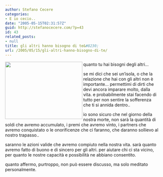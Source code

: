 ```yaml
---
author: Stefano Cecere
categories:
- E io cecio..
date: "2005-05-15T02:31:57Z"
guid: http://stefanocecere.com/?p=43
id: 43
related_posts:
- null
title: gli altri hanno bisogno di te&#8230;
url: /2005/05/15/gli-altri-hanno-bisogno-di-te/
---
```


<img src="http://f.duchene.free.fr/berssous/images/04%20mort.jpg" align="left" width="254" height="188" />quanto tu hai bisogni degli altri&#8230;

se mi dici che sei un&#8217;isola, o che la relazione che hai con gli altri non &#xe8; importante&#8230; permettimi di dirti che devi ancora imparare molto, dalla vita. e probabilmente stai facendo di tutto per non sentire la sofferenza che ti si annida dentro..

io sono sicuro che nel giorno della nostra morte, non sar&#xe0; la quantit&#xe0; di soldi che avremo accumulato, i premi che avremo vinto, i partners che avremo conquistato o le onorificenze che ci faranno, che daranno sollievo al nostro trapasso..

saranno le azioni valide che avremo compiuto nella nostra vita. sar&#xe0; quanto avremo fatto di buono e di sincero per gli altri. per aiutare chi ci sta vicino, per quanto le nostre capacit&#xe0; e possibilit&#xe0; ne abbiano consentito.

quanto affermo, purtroppo, non pu&#xf2; essere discusso, ma solo meditato personalmente.